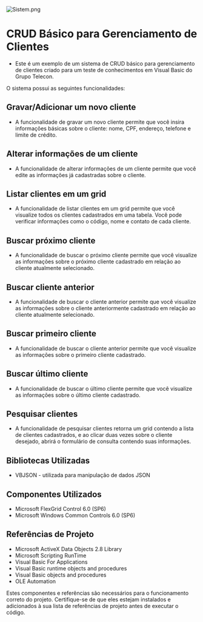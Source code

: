 ![Sistem.png](https://github.com/fdfcosta-telecon/teste-telecon-vb6/blob/develop/img/Sistema.png?raw=true)

# CRUD Básico para Gerenciamento de Clientes
 - Este é um exemplo de um sistema de CRUD básico para gerenciamento de clientes criado para um teste de conhecimentos em Visual Basic do Grupo Telecon. 

O sistema possui as seguintes funcionalidades:

## Gravar/Adicionar um novo cliente

 - A funcionalidade de gravar um novo cliente permite que você insira informações básicas sobre o cliente: nome, CPF, endereço, telefone e limite de crédito.

## Alterar informações de um cliente

 - A funcionalidade de alterar informações de um cliente permite que você edite as informações já cadastradas sobre o cliente.

## Listar clientes em um grid

 - A funcionalidade de listar clientes em um grid permite que você visualize todos os clientes cadastrados em uma tabela. Você pode verificar informações como o código, nome e contato de cada cliente.

## Buscar próximo cliente

 - A funcionalidade de buscar o próximo cliente permite que você visualize as informações sobre o próximo cliente cadastrado em relação ao cliente atualmente selecionado.

## Buscar cliente anterior

 - A funcionalidade de buscar o cliente anterior permite que você visualize as informações sobre o cliente anteriormente cadastrado em relação ao cliente atualmente selecionado.

## Buscar primeiro cliente

 - A funcionalidade de buscar o cliente anterior permite que você visualize as informações sobre o primeiro cliente cadastrado.

## Buscar último cliente

 - A funcionalidade de buscar o último cliente permite que você visualize as informações sobre o último cliente cadastrado.

## Pesquisar clientes 

 - A funcionalidade de pesquisar clientes retorna um grid contendo a lista de clientes cadastrados, e ao clicar duas vezes sobre o cliente desejado, abrirá o formulário de consulta contendo suas informações.

## Bibliotecas Utilizadas

 - VBJSON -  utilizada para manipulação de dados JSON 

## Componentes Utilizados

 - Microsoft FlexGrid Control 6.0 (SP6)
 - Microsoft Windows Common Controls 6.0 (SP6)

## Referências de Projeto

 - Microsoft ActiveX Data Objects 2.8 Library
 - Microsoft Scripting RunTime
 - Visual Basic For Applications
 - Visual Basic runtime objects and procedures
 - Visual Basic objects and procedures
 - OLE Automation

Estes componentes e referências são necessários para o funcionamento correto do projeto. Certifique-se de que eles estejam instalados e adicionados à sua lista de referências de projeto antes de executar o código.




```

